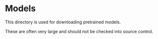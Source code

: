 # Models

This directory is used for downloading pretrained models.

These are often very large and should not be checked into source control.

